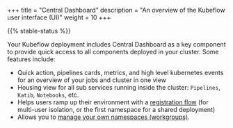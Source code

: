 +++
title = "Central Dashboard"
description = "An overview of the Kubeflow user interface (UI)"
weight = 10
+++

{{% stable-status %}}

Your Kubeflow deployment includes Central Dashboard as a key component to provide quick access to all components deployed in your cluster. Some features include:

- Quick action, pipelines cards, metrics, and high level kubernetes events for an overview of your jobs and cluster in one view
- Housing view for all sub services running inside the cluster: `Pipelines`, `Katib`, `Notebooks`, etc.
- Helps users ramp up their environment with a [registration flow](/docs/components/central-dash/registration-flow/) (for multi-user isolation, or the first namespace for a shared deployment)
- Allows you to [manage your own namespaces (workgroups)](/docs/other-guides/multi-user-overview/).
